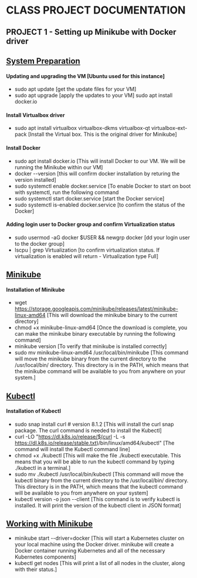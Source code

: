# CLASS PROJECT DOCUMENTATION

## PROJECT 1 - Setting up Minikube with Docker driver

## <ins>System Preparation</ins>
#### Updating and upgrading the VM [Ubuntu used for this instance]
- sudo apt update [get the update files for your VM]
- sudo apt upgrade [apply the updates to your VM]
sudo apt install docker.io <install the docker engine>

#### Install Virtualbox driver
- sudo apt install virtualbox virtualbox-dkms virtualbox-qt virtualbox-ext-pack [Install the Virtual box. This is the original driver for Minikube]

#### Install Docker
- sudo apt install docker.io [This will install Docker to our VM. We will be running the Minikube within our VM]
- docker --version [this will confirm docker installation by returing the version installed]
- sudo systemctl enable docker.service [To enable Docker to start on boot with systemctl, run the following command
- sudo systemctl start docker.service [start the Docker service]
- sudo systemctl is-enabled docker.service [to confirm the status of the Docker]

#### Adding login user to Docker group and confirm Virtualization status
- sudo usermod -aG docker $USER && newgrp docker [dd your login user to the docker group]
- lscpu | grep Virtualization [to confirm virtualization status. If virtualization is enabled will return - Virtualization type Full]

## <ins>Minikube</ins>
#### Installation of Minikube
- wget https://storage.googleapis.com/minikube/releases/latest/minikube-linux-amd64 [This will download the minikube binary to the current directory]
- chmod +x minikube-linux-amd64 [Once the download is complete, you can make the minikube binary executable by running the following command]
- minikube version [To verify that minikube is installed correctly]
- sudo mv minikube-linux-amd64 /usr/local/bin/minikube [This command will move the minikube binary from the current directory to the /usr/local/bin/ directory. This directory is in the PATH, which means that the minikube command will be available to you from anywhere on your system.]

## <ins>Kubectl</ins>
#### Installation of Kubectl
- sudo snap install curl  # version 8.1.2 [This will install the curl snap package. The curl command is needed to install the Kubectl]
- curl -LO "https://dl.k8s.io/release/$(curl -L -s https://dl.k8s.io/release/stable.txt)/bin/linux/amd64/kubectl" [The command will install the Kubectl command line]
- chmod +x ./kubectl [This will make the file ./kubectl executable. This means that you will be able to run the kubectl command by typing ./kubectl in a terminal.]
- sudo mv ./kubectl /usr/local/bin/kubectl [This command will move the kubectl binary from the current directory to the /usr/local/bin/ directory. This directory is in the PATH, which means that the kubectl command will be available to you from anywhere on your system]
- kubectl version -o json  --client [This command is to verify kubectl is installed. It will print the version of the kubectl client in JSON format]

## <ins>Working with Minikube</ins>
- minikube start --driver=docker [This will start a Kubernetes cluster on your local machine using the Docker driver. minikube will create a Docker container running Kubernetes and all of the necessary Kubernetes components]
- kubectl get nodes [This will print a list of all nodes in the cluster, along with their status.]
